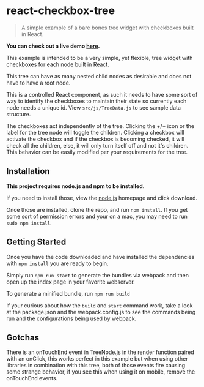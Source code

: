 react-checkbox-tree
===================
> A simple example of a bare bones tree widget with checkboxes built in React.



<strong>You can check out a live demo <a href='http://robert-w.github.io/react-checkbox-tree'>here</a>.</strong>


<p>This example is intended to be a very simple, yet flexible, tree widget with checkboxes for each node built in React.</p>
<p>This tree can have as many nested child nodes as desirable and does not have to have a root node.</p>
<p>This is a controlled React component, as such it needs to have some sort of way to identify the checkboxes to maintain their state so currently each node needs a unique id. View <code>src/js/TreeData.js</code> to see sample data structure.</p>
<p>The checkboxes act independently of the tree. Clicking the +/− icon or the label for the tree node will toggle the children. Clicking a checkbox will activate the checkbox and if the checkbox is becoming checked, it will check all the children, else, it will only turn itself off and not it's children. This behavior can be easily modified per your requirements for the tree.</p>

## Installation
<strong>This project requires node.js and npm to be installed.</strong>
<p>If you need to install those, view the <a href='http://nodejs.org' target='_blank'>node.js</a> homepage and click download.</p>

<p>Once those are installed, clone the repo, and run <code>npm install</code>.  If you get some sort of permission errors and your on a mac, you may need to run <code>sudo npm install</code>.</p>

## Getting Started
<p>Once you have the code downloaded and have installed the dependencies with <code>npm install</code> you are ready to begin.</p>
<p>Simply run <code>npm run start</code> to generate the bundles via webpack and then open up the index page in your favorite webserver.</p>
<p>To generate a minified bundle, run <code>npm run build</code></p>
<p>If your curious about how the <code>build</code> and <code>start</code> command work, take a look at the package.json and the webpack.config.js to see the commands being run and the configurations being used by webpack.</p>

## Gotchas
<p>There is an onTouchEnd event in TreeNode.js in the render function paired with an onClick, this works perfect in this example but when using other libraries in combination with this tree, both of those events fire causing some strange behavior, if you see this when using it on mobile, remove the onTouchEnd events.</p>




